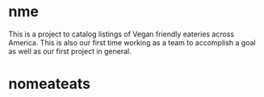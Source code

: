 # nme
This is a project to catalog listings of Vegan friendly eateries across America.
This is also our first time working as a team to accomplish a goal as well as our first project in general.
# nomeateats

